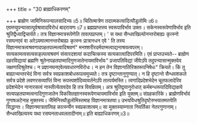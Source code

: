 +++
title = "30 ब्राह्माधिकरणम्"

+++
ब्राह्मेण जामिनिरूपन्यालसादिभ्यः॥5॥ चितित्मात्रेण तदात्मकत्वादित्यौडुलोमिः॥6॥ एवमप्युपन्यासात्पूर्वश्रावादविरोधं बादरायणः॥7॥ ब्रह्मप्राप्तस्य स्वरूपाविर्भाव उक्तः। सकेनस्वरूपेणाविर्भाव इति श्रुतिद्वैध्याद्विचार्यते। तत्र विज्ञानमात्ररूपेणेति तावत्पप्राप्तम्। ' स यथा सैन्धवखिल्योनन्तरोबाह्यः कृत्स्नो रसघनएवं वा अरेऽयमात्मानन्तरोबाह्यः कृत्स्नः प्रात्रानधन एवे ' ति तस्य विज्ञानमात्रत्वश्रवणादपहतपात्मत्वादिश्रवणं" मनश्शरीरदर्मपाप्मत्वाद्यनाश्रयत्वपरम्। सत्यकामत्वसत्यसङ्ल्पत्वश्रवणं संसारदशायां कदाचित्कस्य सत्यकात्वादिपरमिति। एवं प्राप्तउच्यते-- ब्राह्मेण दहरविद्यायां ब्रह्मणि श्रुतेनापहतपाप्मादिगुणजातेनायमाविर्भावः" प्रजापतिविद्यां जीवेऽपि तदुपन्यासान्मुक्तवेव जक्षणादिश्रुतेश्च। न प्रज्ञानघनएवेत्यवधारणविरोधः। न हन तेन विज्ञानातिरिक्तरूपनिषेधः" क्रियते। किं तु बाह्याभ्यन्तरभेदं विना सर्वत्र स्वप्रकाशबोधरूपत्वमुच्यते। तत्र दृष्टान्तानुगुण्यात्। न हि दृष्टान्ते सैन्धवशकले सर्वत्र प्रदेशे लवणरसव्याप्तिं विना रूपस्पर्शादिव्यावर्तनेऽपि तात्पर्यमस्ति। त्वगादिप्रदेशभेदेन चूतफलादेरिव प्रदेशभेदेन नानारसत्वं नास्तीत्येतावदेव हि तत्र विवक्षितम्। अत्र श्रुतिद्वयानुरोधात् कर्मबन्धरूपादिविद्याक्षये सत्यपहतपाप्मत्वनादिगुणजातेन विकसितज्ञानस्वरूपेणचायमाविर्भाव इति युक्तम्॥ संग्रहकारिके। ब्राह्मेणविर्भावं गुणाषअटेनाह मुक्तस्य। जैमिनिरथौडुलोमिस्तमाह विज्ञानमात्रतया॥ उभयविधश्रुतिदृष्टेरुभयातमतयेति सिद्धान्तः। विज्ञानमात्रतात्विह कार्त्स्न्येन स्वप्रकाशत्वम्॥ सा मुक्तस्याम्नाता निवर्तिका नेतरगुणानाम्। सैन्धवखिल्यस्य यथा रसघनताधवलतादीनाम्॥ इति बाह्याधिकरणम्॥3॥